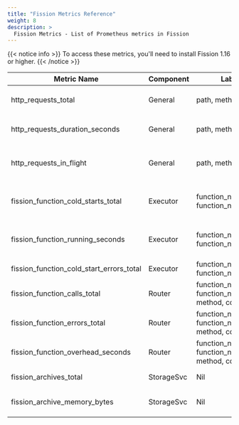 ```yaml
---
title: "Fission Metrics Reference"
weight: 8
description: >
  Fission Metrics - List of Prometheus metrics in Fission
---
```


{{< notice info >}}
To access these metrics, you'll need to install Fission 1.16 or higher.
{{< /notice >}}

| Metric Name | Component | Labels | Description |
| ------------------- | --------- | ------------------ | -------------------- |
| http_requests_total | General   | path, method, code | Number of requests by path, method and status code |
| http_requests_duration_seconds | General | path, method | Time taken to serve the request by path and method |
| http_requests_in_flight | General | path, method | Number of requests currently being served by path and method |
| fission_function_cold_starts_total | Executor | function_name, function_namespace | How many cold starts are made by function_name, function_namespace |
| fission_function_running_seconds  | Executor | function_name, function_namespace | The running time (last access - create) in seconds of the function |
| fission_function_cold_start_errors_total  | Executor | function_name, function_namespace | Count of Fission cold start errors |
| fission_function_calls_total | Router | function_namespace, function_name, path, method, code | Count of Fission function calls |
| fission_function_errors_total | Router | function_namespace, function_name, path, method, code | Count of Fission function errors |
| fission_function_overhead_seconds | Router | function_namespace, function_name, path, method, code | The function call delay caused by Fission. |
| fission_archives_total | StorageSvc | Nil | Number of archives stored |
| fission_archive_memory_bytes | StorageSvc | Nil | Amount of memory consumed by archives |
